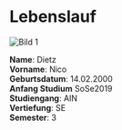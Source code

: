 # Lebenslauf  
![Bild 1](~\Bild1.jpg)

**Name**: Dietz  
**Vorname**: Nico  
**Geburtsdatum**: 14.02.2000  
**Anfang Studium** SoSe2019  
**Studiengang**: AIN  
**Vertiefung**: SE  
**Semester**: 3 
